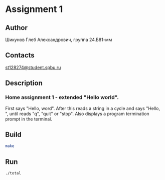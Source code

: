 # Assignment 1
## Author
Шикунов Глеб Александрович, группа 24.Б81-мм
## Contacts
st128274@student.spbu.ru
## Description
### Home assignment 1 - extended "Hello world".
First says "Hello, word". After this reads a string in a cycle and says "Hello, <string>", until reads "q", "quit" or "stop". Also displays a program termination prompt in the terminal.
## Build
```bash
make
```
## Run
```bash
./total
```
